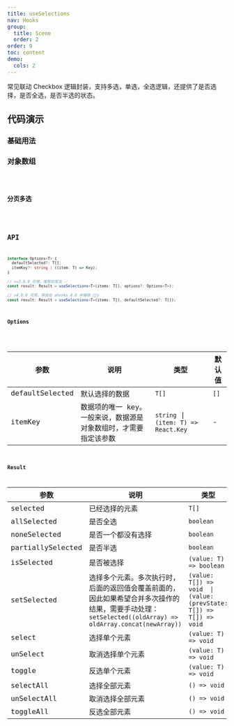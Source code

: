 ```yaml
---
title: useSelections
nav: Hooks
group:
  title: Scene
  order: 2
order: 9
toc: content
demo:
  cols: 2
---
```


常见联动 Checkbox 逻辑封装，支持多选，单选，全选逻辑，还提供了是否选择，是否全选，是否半选的状态。

## 代码演示

### 基础用法

<code src="./demo/demo1.tsx"></code>

### 对象数组

<code src="./demo/demo2.tsx" />

### 分页多选

<code src="./demo/demo3.tsx" />

## API

```typescript
interface Options<T> {
  defaultSelected?: T[];
  itemKey?: string | ((item: T) => Key);
}

// >=3.8.0 可用，推荐的写法 ✅
const result: Result = useSelections<T>(items: T[], options?: Options<T>);

// <4.0.0 可用，将会在 ahooks 4.0 中移除 🙅🏻‍♀️
const result: Result = useSelections<T>(items: T[], defaultSelected?: T[]);
```

### Options

<!-- prettier-ignore -->
| 参数 | 说明 | 类型 | 默认值 |
| --- | --- | --- | --- |
| defaultSelected | 默认选择的数据 | `T[]` | `[]` |
| itemKey | 数据项的唯一 key。一般来说，数据源是对象数组时，才需要指定该参数 | `string` \| `(item: T) => React.Key` | - |

### Result

| 参数              | 说明                                                                                                                                                     | 类型                                                                |
| ----------------- | -------------------------------------------------------------------------------------------------------------------------------------------------------- | ------------------------------------------------------------------- |
| selected          | 已经选择的元素                                                                                                                                           | `T[]`                                                               |
| allSelected       | 是否全选                                                                                                                                                 | `boolean`                                                           |
| noneSelected      | 是否一个都没有选择                                                                                                                                       | `boolean`                                                           |
| partiallySelected | 是否半选                                                                                                                                                 | `boolean`                                                           |
| isSelected        | 是否被选择                                                                                                                                               | `(value: T) => boolean`                                             |
| setSelected       | 选择多个元素。多次执行时，后面的返回值会覆盖前面的，因此如果希望合并多次操作的结果，需要手动处理：`setSelected((oldArray) => oldArray.concat(newArray))` | `(value: T[]) => void  \| (value: (prevState: T[]) => T[]) => void` |
| select            | 选择单个元素                                                                                                                                             | `(value: T) => void`                                                |
| unSelect          | 取消选择单个元素                                                                                                                                         | `(value: T) => void`                                                |
| toggle            | 反选单个元素                                                                                                                                             | `(value: T) => void`                                                |
| selectAll         | 选择全部元素                                                                                                                                             | `() => void`                                                        |
| unSelectAll       | 取消选择全部元素                                                                                                                                         | `() => void`                                                        |
| toggleAll         | 反选全部元素                                                                                                                                             | `() => void`                                                        |
